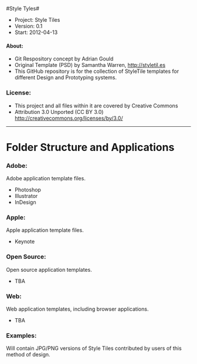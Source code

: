 #Style Tyles#
-	Project: Style Tiles
-	Version: 0.1
-	Start:   2012-04-13

#### About: ####
- Git Respository concept by Adrian Gould
- Original Template (PSD) by Samantha Warren, http://styletil.es
- This GitHub repository is for the collection of StyleTile templates for different Design and Prototyping systems.

### License: ### 
-	This project and all files within it are covered by Creative Commons 
-	Attribution 3.0 Unported (CC BY 3.0) http://creativecommons.org/licenses/by/3.0/

- - -

# Folder Structure and Applications #

### Adobe: ###
Adobe application template files.
-	Photoshop
-	Illustrator
-	InDesign

### Apple: ###
Apple application template files.
-	Keynote

### Open Source: ###
Open source application templates.
-	TBA

### Web: ###
Web application templates, including browser applications.
-	TBA

### Examples: ###
Will contain JPG/PNG versions of Style Tiles contributed by users of this
method of design.

